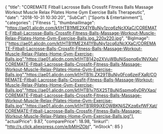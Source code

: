 {
	"title": "COREMATE Fitball Lacrosse Balls Crossfit Fitness Balls Massage Workout Muscle Relax Pilates Home Gym Exercise Balls Therapeutic",
	"date": "2018-10-31 10:30:20",
	"SubCat": ["Sports & Entertainment"],
	"categories": ["Fitness "],
	"thumbnailImage": "https://ae01.alicdn.com/kf/HTB1fME2X41YBuNjy1zcq6zNcXXaC/COREMATE-Fitball-Lacrosse-Balls-Crossfit-Fitness-Balls-Massage-Workout-Muscle-Relax-Pilates-Home-Gym-Exercise-Balls.jpg_220x220.jpg",
	"BigImage": ["https://ae01.alicdn.com/kf/HTB1fME2X41YBuNjy1zcq6zNcXXaC/COREMATE-Fitball-Lacrosse-Balls-Crossfit-Fitness-Balls-Massage-Workout-Muscle-Relax-Pilates-Home-Gym-Exercise-Balls.jpg","https://ae01.alicdn.com/kf/HTB142g2XVuWBuNjSspnq6x1NVXah/COREMATE-Fitball-Lacrosse-Balls-Crossfit-Fitness-Balls-Massage-Workout-Muscle-Relax-Pilates-Home-Gym-Exercise-Balls.jpg","https://ae01.alicdn.com/kf/HTB1ti.ZX29TBuNjy0Fcq6zeiFXaR/COREMATE-Fitball-Lacrosse-Balls-Crossfit-Fitness-Balls-Massage-Workout-Muscle-Relax-Pilates-Home-Gym-Exercise-Balls.jpg","https://ae01.alicdn.com/kf/HTB1v7I5X25TBuNjSspmq6yDRVXaq/COREMATE-Fitball-Lacrosse-Balls-Crossfit-Fitness-Balls-Massage-Workout-Muscle-Relax-Pilates-Home-Gym-Exercise-Balls.jpg","https://ae01.alicdn.com/kf/HTB1RR9jXEOWBKNjSZKzq6xfWFXat/COREMATE-Fitball-Lacrosse-Balls-Crossfit-Fitness-Balls-Massage-Workout-Muscle-Relax-Pilates-Home-Gym-Exercise-Balls.jpg"],
	"actualPrice": 9.87,
	"comparePrice": 18.98,
	"linkurl": "http://s.click.aliexpress.com/e/bMiHZObI",
	"inStock": 85
}
